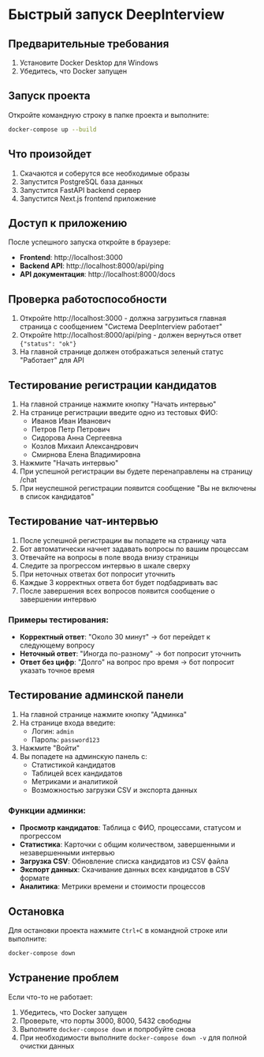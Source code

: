 # Быстрый запуск DeepInterview

## Предварительные требования

1. Установите Docker Desktop для Windows
2. Убедитесь, что Docker запущен

## Запуск проекта

Откройте командную строку в папке проекта и выполните:

```bash
docker-compose up --build
```

## Что произойдет

1. Скачаются и соберутся все необходимые образы
2. Запустится PostgreSQL база данных
3. Запустится FastAPI backend сервер
4. Запустится Next.js frontend приложение

## Доступ к приложению

После успешного запуска откройте в браузере:

- **Frontend**: http://localhost:3000
- **Backend API**: http://localhost:8000/api/ping
- **API документация**: http://localhost:8000/docs

## Проверка работоспособности

1. Откройте http://localhost:3000 - должна загрузиться главная страница с сообщением "Система DeepInterview работает"
2. Откройте http://localhost:8000/api/ping - должен вернуться ответ `{"status": "ok"}`
3. На главной странице должен отображаться зеленый статус "Работает" для API

## Тестирование регистрации кандидатов

1. На главной странице нажмите кнопку "Начать интервью"
2. На странице регистрации введите одно из тестовых ФИО:
   - Иванов Иван Иванович
   - Петров Петр Петрович
   - Сидорова Анна Сергеевна
   - Козлов Михаил Александрович
   - Смирнова Елена Владимировна
3. Нажмите "Начать интервью"
4. При успешной регистрации вы будете перенаправлены на страницу /chat
5. При неуспешной регистрации появится сообщение "Вы не включены в список кандидатов"

## Тестирование чат-интервью

1. После успешной регистрации вы попадете на страницу чата
2. Бот автоматически начнет задавать вопросы по вашим процессам
3. Отвечайте на вопросы в поле ввода внизу страницы
4. Следите за прогрессом интервью в шкале сверху
5. При неточных ответах бот попросит уточнить
6. Каждые 3 корректных ответа бот будет подбадривать вас
7. После завершения всех вопросов появится сообщение о завершении интервью

### Примеры тестирования:
- **Корректный ответ**: "Около 30 минут" → бот перейдет к следующему вопросу
- **Неточный ответ**: "Иногда по-разному" → бот попросит уточнить
- **Ответ без цифр**: "Долго" на вопрос про время → бот попросит указать точное время

## Тестирование админской панели

1. На главной странице нажмите кнопку "Админка"
2. На странице входа введите:
   - Логин: `admin`
   - Пароль: `password123`
3. Нажмите "Войти"
4. Вы попадете на админскую панель с:
   - Статистикой кандидатов
   - Таблицей всех кандидатов
   - Метриками и аналитикой
   - Возможностью загрузки CSV и экспорта данных

### Функции админки:
- **Просмотр кандидатов**: Таблица с ФИО, процессами, статусом и прогрессом
- **Статистика**: Карточки с общим количеством, завершенными и незавершенными интервью
- **Загрузка CSV**: Обновление списка кандидатов из CSV файла
- **Экспорт данных**: Скачивание данных всех кандидатов в CSV формате
- **Аналитика**: Метрики времени и стоимости процессов

## Остановка

Для остановки проекта нажмите `Ctrl+C` в командной строке или выполните:

```bash
docker-compose down
```

## Устранение проблем

Если что-то не работает:

1. Убедитесь, что Docker запущен
2. Проверьте, что порты 3000, 8000, 5432 свободны
3. Выполните `docker-compose down` и попробуйте снова
4. При необходимости выполните `docker-compose down -v` для полной очистки данных
